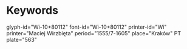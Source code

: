 # Keywords
glyph-id="Wi-10+80112"
font-id="Wi-10+80112"
printer-id="Wi"
printer="Maciej Wirzbięta"
period="1555/7-1605"
place="Kraków"
PT plate="563"
